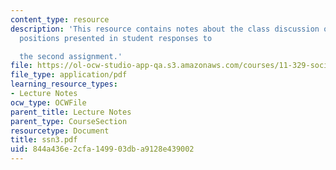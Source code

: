 ```yaml
---
content_type: resource
description: 'This resource contains notes about the class discussion on the theoretical
  positions presented in student responses to

  the second assignment.'
file: https://ol-ocw-studio-app-qa.s3.amazonaws.com/courses/11-329-social-theory-and-the-city-fall-2005/844a436e2cfa149903dba9128e439002_ssn3.pdf
file_type: application/pdf
learning_resource_types:
- Lecture Notes
ocw_type: OCWFile
parent_title: Lecture Notes
parent_type: CourseSection
resourcetype: Document
title: ssn3.pdf
uid: 844a436e-2cfa-1499-03db-a9128e439002
---
```

